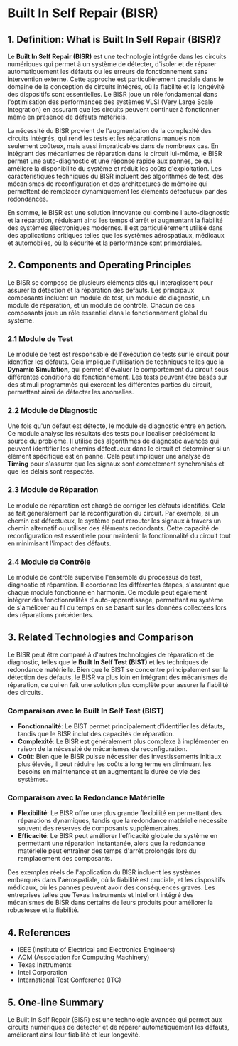 # Built In Self Repair (BISR)

## 1. Definition: What is **Built In Self Repair (BISR)**?
Le **Built In Self Repair (BISR)** est une technologie intégrée dans les circuits numériques qui permet à un système de détecter, d'isoler et de réparer automatiquement les défauts ou les erreurs de fonctionnement sans intervention externe. Cette approche est particulièrement cruciale dans le domaine de la conception de circuits intégrés, où la fiabilité et la longévité des dispositifs sont essentielles. Le BISR joue un rôle fondamental dans l'optimisation des performances des systèmes VLSI (Very Large Scale Integration) en assurant que les circuits peuvent continuer à fonctionner même en présence de défauts matériels.

La nécessité du BISR provient de l'augmentation de la complexité des circuits intégrés, qui rend les tests et les réparations manuels non seulement coûteux, mais aussi impraticables dans de nombreux cas. En intégrant des mécanismes de réparation dans le circuit lui-même, le BISR permet une auto-diagnostic et une réponse rapide aux pannes, ce qui améliore la disponibilité du système et réduit les coûts d'exploitation. Les caractéristiques techniques du BISR incluent des algorithmes de test, des mécanismes de reconfiguration et des architectures de mémoire qui permettent de remplacer dynamiquement les éléments défectueux par des redondances.

En somme, le BISR est une solution innovante qui combine l'auto-diagnostic et la réparation, réduisant ainsi les temps d'arrêt et augmentant la fiabilité des systèmes électroniques modernes. Il est particulièrement utilisé dans des applications critiques telles que les systèmes aérospatiaux, médicaux et automobiles, où la sécurité et la performance sont primordiales.

## 2. Components and Operating Principles
Le BISR se compose de plusieurs éléments clés qui interagissent pour assurer la détection et la réparation des défauts. Les principaux composants incluent un module de test, un module de diagnostic, un module de réparation, et un module de contrôle. Chacun de ces composants joue un rôle essentiel dans le fonctionnement global du système.

### 2.1 Module de Test
Le module de test est responsable de l'exécution de tests sur le circuit pour identifier les défauts. Cela implique l'utilisation de techniques telles que la **Dynamic Simulation**, qui permet d'évaluer le comportement du circuit sous différentes conditions de fonctionnement. Les tests peuvent être basés sur des stimuli programmés qui exercent les différentes parties du circuit, permettant ainsi de détecter les anomalies.

### 2.2 Module de Diagnostic
Une fois qu'un défaut est détecté, le module de diagnostic entre en action. Ce module analyse les résultats des tests pour localiser précisément la source du problème. Il utilise des algorithmes de diagnostic avancés qui peuvent identifier les chemins défectueux dans le circuit et déterminer si un élément spécifique est en panne. Cela peut impliquer une analyse de **Timing** pour s'assurer que les signaux sont correctement synchronisés et que les délais sont respectés.

### 2.3 Module de Réparation
Le module de réparation est chargé de corriger les défauts identifiés. Cela se fait généralement par la reconfiguration du circuit. Par exemple, si un chemin est défectueux, le système peut rerouter les signaux à travers un chemin alternatif ou utiliser des éléments redondants. Cette capacité de reconfiguration est essentielle pour maintenir la fonctionnalité du circuit tout en minimisant l'impact des défauts.

### 2.4 Module de Contrôle
Le module de contrôle supervise l'ensemble du processus de test, diagnostic et réparation. Il coordonne les différentes étapes, s'assurant que chaque module fonctionne en harmonie. Ce module peut également intégrer des fonctionnalités d'auto-apprentissage, permettant au système de s'améliorer au fil du temps en se basant sur les données collectées lors des réparations précédentes.

## 3. Related Technologies and Comparison
Le BISR peut être comparé à d'autres technologies de réparation et de diagnostic, telles que le **Built In Self Test (BIST)** et les techniques de redondance matérielle. Bien que le BIST se concentre principalement sur la détection des défauts, le BISR va plus loin en intégrant des mécanismes de réparation, ce qui en fait une solution plus complète pour assurer la fiabilité des circuits.

### Comparaison avec le Built In Self Test (BIST)
- **Fonctionnalité**: Le BIST permet principalement d'identifier les défauts, tandis que le BISR inclut des capacités de réparation.
- **Complexité**: Le BISR est généralement plus complexe à implémenter en raison de la nécessité de mécanismes de reconfiguration.
- **Coût**: Bien que le BISR puisse nécessiter des investissements initiaux plus élevés, il peut réduire les coûts à long terme en diminuant les besoins en maintenance et en augmentant la durée de vie des systèmes.

### Comparaison avec la Redondance Matérielle
- **Flexibilité**: Le BISR offre une plus grande flexibilité en permettant des réparations dynamiques, tandis que la redondance matérielle nécessite souvent des réserves de composants supplémentaires.
- **Efficacité**: Le BISR peut améliorer l'efficacité globale du système en permettant une réparation instantanée, alors que la redondance matérielle peut entraîner des temps d'arrêt prolongés lors du remplacement des composants.

Des exemples réels de l'application du BISR incluent les systèmes embarqués dans l'aérospatiale, où la fiabilité est cruciale, et les dispositifs médicaux, où les pannes peuvent avoir des conséquences graves. Les entreprises telles que Texas Instruments et Intel ont intégré des mécanismes de BISR dans certains de leurs produits pour améliorer la robustesse et la fiabilité.

## 4. References
- IEEE (Institute of Electrical and Electronics Engineers)
- ACM (Association for Computing Machinery)
- Texas Instruments
- Intel Corporation
- International Test Conference (ITC)

## 5. One-line Summary
Le Built In Self Repair (BISR) est une technologie avancée qui permet aux circuits numériques de détecter et de réparer automatiquement les défauts, améliorant ainsi leur fiabilité et leur longévité.